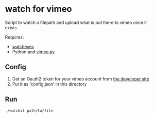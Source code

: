 # watch for vimeo

Script to watch a filepath and upload what is put there to vimeo once it
exists.

Requires: 
- [watchexec](https://github.com/watchexec/watchexec)
- Python and [vimeo.py](https://github.com/vimeo/vimeo.py)

## Config
1. Get an Oauth2 token for your vimeo account from [the developer site](https://developer.vimeo.com/apps)
2. Put it as 'config.json' in this directory

## Run
```
./watchit path/to/file
```
